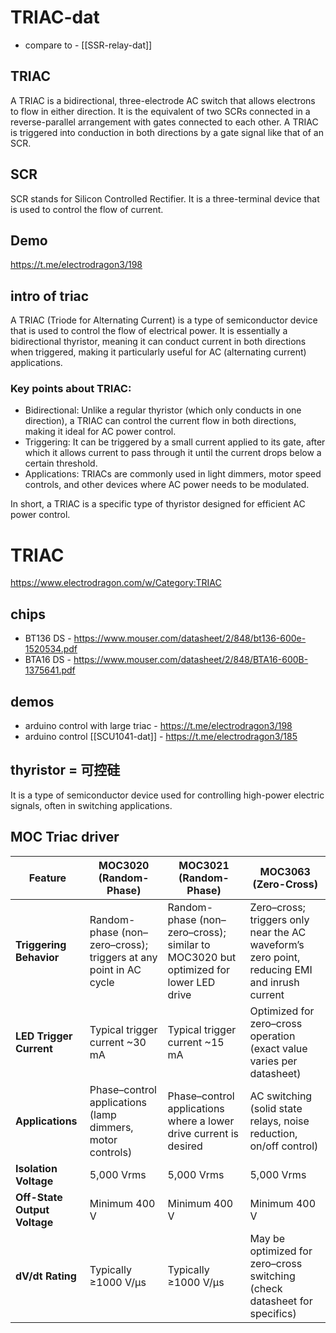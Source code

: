 
# TRIAC-dat

- compare to - [[SSR-relay-dat]]


## TRIAC
A TRIAC is a bidirectional, three-electrode AC switch that allows electrons to flow in either direction. 
It is the equivalent of two SCRs connected in a reverse-parallel arrangement with gates connected to each other. A TRIAC is triggered into conduction in both directions by a gate signal like that of an SCR.

## SCR 

SCR stands for Silicon Controlled Rectifier. It is a three-terminal device that is used to control the flow of current. 




## Demo 

https://t.me/electrodragon3/198

## intro of triac 

A TRIAC (Triode for Alternating Current) is a type of semiconductor device that is used to control the flow of electrical power. It is essentially a bidirectional thyristor, meaning it can conduct current in both directions when triggered, making it particularly useful for AC (alternating current) applications.

### Key points about TRIAC:

- Bidirectional: Unlike a regular thyristor (which only conducts in one direction), a TRIAC can control the current flow in both directions, making it ideal for AC power control.
- Triggering: It can be triggered by a small current applied to its gate, after which it allows current to pass through it until the current drops below a certain threshold.
- Applications: TRIACs are commonly used in light dimmers, motor speed controls, and other devices where AC power needs to be modulated.

In short, a TRIAC is a specific type of thyristor designed for efficient AC power control.



# TRIAC 

https://www.electrodragon.com/w/Category:TRIAC

## chips 
- BT136 DS - https://www.mouser.com/datasheet/2/848/bt136-600e-1520534.pdf
- BTA16 DS - https://www.mouser.com/datasheet/2/848/BTA16-600B-1375641.pdf


## demos 

- arduino control with large triac - https://t.me/electrodragon3/198
- arduino control [[SCU1041-dat]] - https://t.me/electrodragon3/185


## thyristor = 可控硅

It is a type of semiconductor device used for controlling high-power electric signals, often in switching applications.


## MOC Triac driver 

| Feature                     | MOC3020 (Random-Phase)                                     | MOC3021 (Random-Phase)                                     | MOC3063 (Zero-Cross)                                          |
|-----------------------------|----------------------------------------------------------|----------------------------------------------------------|--------------------------------------------------------------|
| **Triggering Behavior**     | Random-phase (non–zero–cross); triggers at any point in AC cycle | Random-phase (non–zero–cross); similar to MOC3020 but optimized for lower LED drive | Zero–cross; triggers only near the AC waveform’s zero point, reducing EMI and inrush current |
| **LED Trigger Current**     | Typical trigger current ~30 mA                           | Typical trigger current ~15 mA                           | Optimized for zero–cross operation (exact value varies per datasheet)  |
| **Applications**            | Phase–control applications (lamp dimmers, motor controls) | Phase–control applications where a lower drive current is desired | AC switching (solid state relays, noise reduction, on/off control)  |
| **Isolation Voltage**       | 5,000 Vrms                                             | 5,000 Vrms                                             | 5,000 Vrms                                                  |
| **Off-State Output Voltage**| Minimum 400 V                                          | Minimum 400 V                                          | Minimum 400 V                                               |
| **dV/dt Rating**            | Typically ≥1000 V/µs                                   | Typically ≥1000 V/µs                                   | May be optimized for zero–cross switching (check datasheet for specifics) |
